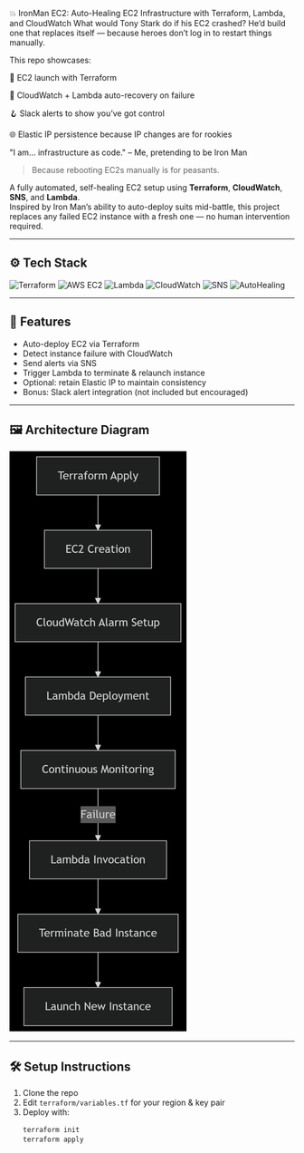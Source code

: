 💥 IronMan EC2: Auto-Healing EC2 Infrastructure with Terraform, Lambda, and CloudWatch
What would Tony Stark do if his EC2 crashed?
He’d build one that replaces itself — because heroes don’t log in to restart things manually.

This repo showcases:

🚀 EC2 launch with Terraform

🧠 CloudWatch + Lambda auto-recovery on failure

🪝 Slack alerts to show you’ve got control

🌐 Elastic IP persistence because IP changes are for rookies

"I am... infrastructure as code." – Me, pretending to be Iron Man

> Because rebooting EC2s manually is for peasants.

A fully automated, self-healing EC2 setup using **Terraform**, **CloudWatch**, **SNS**, and **Lambda**.  
Inspired by Iron Man’s ability to auto-deploy suits mid-battle, this project replaces any failed EC2 instance with a fresh one — no human intervention required.

---

## ⚙️ Tech Stack

![Terraform](https://img.shields.io/badge/Terraform-✅-purple)
![AWS EC2](https://img.shields.io/badge/AWS-EC2-blue)
![Lambda](https://img.shields.io/badge/AWS-Lambda-yellow)
![CloudWatch](https://img.shields.io/badge/AWS-CloudWatch-green)
![SNS](https://img.shields.io/badge/AWS-SNS-orange)
![AutoHealing](https://img.shields.io/badge/Self--Healing-Yes-red)

---

## 🧠 Features

- Auto-deploy EC2 via Terraform
- Detect instance failure with CloudWatch
- Send alerts via SNS
- Trigger Lambda to terminate & relaunch instance
- Optional: retain Elastic IP to maintain consistency
- Bonus: Slack alert integration (not included but encouraged)

---

## 🖼 Architecture Diagram

![Architecture](./assets/architecture-diagram.png)

---

## 🛠 Setup Instructions

1. Clone the repo
2. Edit `terraform/variables.tf` for your region & key pair
3. Deploy with:
   ```bash
   terraform init
   terraform apply
